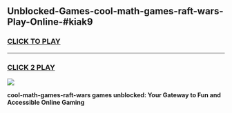 
## Unblocked-Games-cool-math-games-raft-wars-Play-Online-#kiak9
<h3>
<a href="https://premium.freeplayer.one?title=cool-math-games-raft-wars&ref=24F">CLICK TO PLAY</a></h3>
<hr>

<h3>
<a href="https://premium.freeplayer.one?title=cool-math-games-raft-wars&ref=24F">CLICK 2 PLAY</a>
  
</h3>

<a href="https://premium.freeplayer.one?title=cool-math-games-raft-wars&ref=24F/"><img src="https://clearcache.store/games.png"></a>


**cool-math-games-raft-wars games unblocked: Your Gateway to Fun and Accessible Online Gaming**
